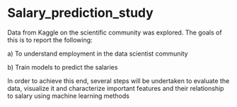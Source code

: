 # Salary_prediction_study

Data from Kaggle on the scientific community was explored. The goals of this is to report the following:

a) To understand employment in the data scientist community

b) Train models to predict the salaries

In order to achieve this end, several steps will be undertaken to evaluate the data, visualize it and characterize important features and their relationship to salary using machine learning methods




